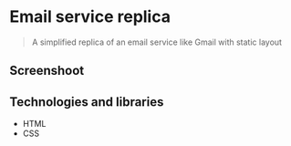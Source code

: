 # Email service replica
> A simplified replica of an email service like Gmail with static layout

## Screenshoot

## Technologies and libraries
* HTML
* CSS
